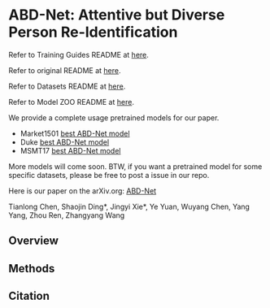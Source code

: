 # ABD-Net: Attentive but Diverse Person Re-Identification

Refer to Training Guides README at [here](./README_Training_Guides.md).

Refer to original README at [here](./README_ORIG.md).

Refer to Datasets README at [here](./DATASETS.md).

Refer to Model ZOO README at [here](./MODEL_ZOO.md).

We provide a complete usage pretrained models for our paper.

- Market1501 [best ABD-Net model](https://drive.google.com/file/d/1TuxnwSecg0EFFd5Z_665kek_e0Q-N4tU/view?usp=sharing)
- Duke [best ABD-Net model](https://drive.google.com/file/d/1wQtbi8gBe_oMLc9GvDXrGF5yRBoz51o_/view?usp=sharing)
- MSMT17 [best ABD-Net model](https://drive.google.com/file/d/1_ZpSfOxrid9xpSecAxEA2WAa6h-uWc1O/view?usp=sharing)

More models will come soon. BTW, if you want a pretrained model for some specific datasets, please be free to post a issue in our repo.

Here is our paper on the arXiv.org: [ABD-Net]()

Tianlong Chen, Shaojin Ding\*, Jingyi Xie\*, Ye Yuan, Wuyang Chen, Yang Yang, Zhou Ren, Zhangyang Wang

## Overview

## Methods

## Citation

